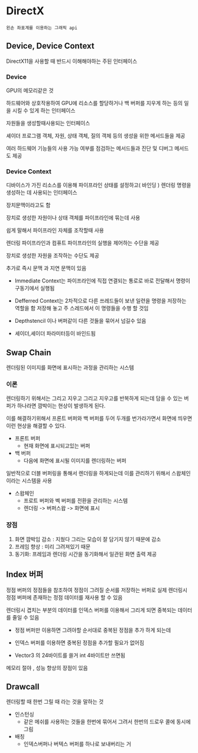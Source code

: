 # DirectX
    왼손 좌표계를 이용하는 그래픽 api

## Device, Device Context
DirectX11을 사용할 때 반드시 이해해야하는 주된 인터페이스

### Device
GPU의 메모리같은 것

하드웨어와 상호작용하여 GPU에 리소스를 할당하거나 백 버퍼를 지우게 하는 등의 일을 시킬 수 있게 하는 인터페이스

자원들을 생성할때사용되는 인터페이스

셰이더 프로그램 객체, 자원, 상태 객체, 질의 객체 등의 생성을 위한 메서드들을 제공

여러 하드웨어 기능들의 사용 가능 여부를 점검하는 메서드들과 진단 및 디버그 메서드도 제공

### Device Context
디바이스가 가진 리소스를 이용해 파이프라인 상태를 설정하고( 바인딩 ) 렌더링 명령을 생성하는 데 사용되는 인터페이스

장치문맥이라고도 함

장치로 생성한 자원이나 상태 객체를 파이프라인에 묶는데 사용

쉽게 말해서 파이프라인 자체를 조작할때 사용

렌더링 파이프라인과 컴퓨트 파이프라인의 실행을 제어하는 수단을 제공

장치로 생성한 자원을 조작하는 수단도 제공

추가로 즉시 문맥 과 지연 문맥이 있음
- Immediate Context는 파이프라인에 직접 연결되는 통로로 바로 전달해서 명령이 구동기에서 실행됨

- Defferred Context는 2차적으로 다른 쓰레드들이 보낸 일련을 명령을 저장하는 역할을 함 저장해 놓고 주 스레드에서 이 명령들을 수행 할 것임

- Depthstencil 이나 버퍼같이 다른 것들을 묶어서 넘길수 있음

- 셰이더,셰이더 파라미터등이 바인드됨

## Swap Chain
렌더링된 이미지를 화면에 표시하는 과정을 관리하는 시스템

### 이론
렌더링하기 위해서는 그리고 지우고 그리고 지우고를 반복하게 되는데 담을 수 있는 버퍼가 하나라면 깜박이는 현상이 발생하게 된다.

이를 해결하기위해서 프론트 버퍼와 백 버퍼를 두어 두개를 번가라가면서 화면에 띄우면 이런 현상을 해결할 수 있다.

- 프론트 버퍼
    - 현재 화면에 표시되고있는 버퍼
- 백 버퍼
    - 다음에 화면에 표시될 이미지를 렌더링하는 버퍼

일반적으로 더블 버퍼링을 통해서 렌더링을 하게되는데 이를 관리하기 위해서 스왑체인이라는 시스템을 사용

- 스왑체인
    - 프로트 버퍼와 벡 버퍼를 전환을 관리하는 시스템
    - 렌더링 -> 버퍼스왑 -> 화면에 표시

### 장점
1. 화면 깜박임 감소 : 지웠다 그리는 모습이 잘 담기지 않기 때문에 감소
2. 프레임 향상 :  미리 그려져있기 때문
3. 동기화: 프레임과 렌더링 시간을 동기화해서 일관된 화면 출력 제공


## Index 버퍼
정점 버퍼의 정점들을 참조하여 정점이 그려질 순서를 저장하는 버퍼로 실제 렌더링시 정점 버퍼에 존재하는 정점 데이터를 재사용 할 수 있음

렌더링시 겹치는 부분의 데이터를 인덱스 버퍼를 이용해서 그리게 되면 중복되는 데이터를 줄일 수 있음

- 정점 버퍼만 이용하면 그려야할 순서대로 중복된 정점을 추가 하게 되는데

- 인덱스 버퍼를 이용하면 중복된 정점을 추가할 필요가 없어짐
- Vector3 의 24바이트를 쓸거 int 4바이트만 쓰면됨

메모리 절야 , 성능 향상의 장점이 있음

## Drawcall
렌더링할 때 한번 그릴 때 라는 것을 말하는 것
 - 인스턴싱
    - 같은 메쉬를 사용하는 것들을 한번에 묶어서 그려서 한번의 드로우 콜에 동시에 그림
- 배칭
    - 인덱스버퍼나 버텍스 버퍼를 하나로 보내버리는 거